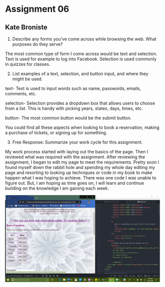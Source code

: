 # Assignment 06
## Kate Broniste

1. Describe any forms you've come across while browsing the web. What purposes do they serve?

The most common type of form I come across would be text and selection. Text is used for example to log into Facebook. Selection is used commonly in quizzes for classes.


2. List examples of a text, selection, and button input, and where they might be used.

text- Text is used to input words such as name, passwords, emails, comments, etc.

selection- Selection provides a dropdown box that allows users to choose from a list. This is handy with picking years, states, days, times, etc.

button- The most common button would be the submit button.

You could find all these aspects when looking to book a reservation, making a purchase of tickets, or signing up for something.


3. Free Response: Summarize your work cycle for this assignment.

My work process started with laying out the basics of the page. Then I reviewed what was required with the assignment. After reviewing the assignment, I began to edit my page to meet the requirements. Pretty soon I found myself down the rabbit hole and spending my whole day editing my page and resorting to looking up techniques or code in my book to make happen what I was hoping to achieve. There was one code I was unable to figure out. But, I am hoping as time goes on, I will learn and continue building on the knowledge I am gaining each week.

![Assignment 6 Screenshot](./Images/screenshot-06.PNG)
